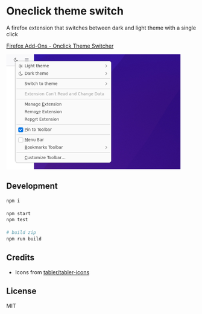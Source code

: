 # Oneclick theme switch

A firefox extension that switches between dark and light theme with a single click

[Firefox Add-Ons - Onclick Theme Switcher](https://addons.mozilla.org/de/firefox/addon/oneclick-theme-switch/)

<picture>
  <source media="(prefers-color-scheme: dark)" srcset="./docs/screen-dark-1.png">
  <img src="./docs/screen-light.png">
</picture>

## Development

```sh
npm i

npm start
npm test

# build zip
npm run build
```

## Credits

* Icons from [tabler/tabler-icons](https://github.com/tabler/tabler-icons)

## License

MIT
